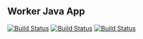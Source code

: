 ## Worker Java App

[![Build Status](http://18.184.112.208:8080/buildStatus/icon?job=instavote%2Fworker-build&subject=Build&color=blue)](http://18.184.112.208:8080/job/instavote/job/worker-build/)
[![Build Status](http://18.184.112.208:8080/buildStatus/icon?job=instavote%2Fworker-test&subject=UnitTest&color=pink)](http://18.184.112.208:8080/job/instavote/job/worker-test/)
[![Build Status](http://18.184.112.208:8080/buildStatus/icon?job=instavote%2Fworker-package&subject=Package&color=grey)](http://18.184.112.208:8080/job/instavote/job/worker-package/)

